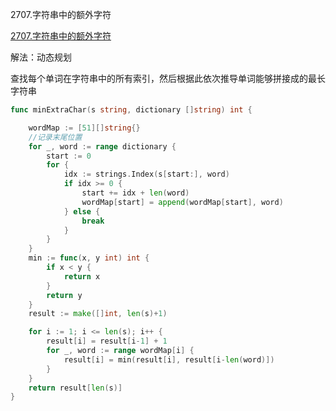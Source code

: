 2707.字符串中的额外字符

[2707.字符串中的额外字符](https://leetcode.cn/problems/extra-characters-in-a-string/)



解法：动态规划



查找每个单词在字符串中的所有索引，然后根据此依次推导单词能够拼接成的最长字符串

```go
func minExtraChar(s string, dictionary []string) int {

	wordMap := [51][]string{}
	//记录末尾位置
	for _, word := range dictionary {
		start := 0
		for {
			idx := strings.Index(s[start:], word)
			if idx >= 0 {
				start += idx + len(word)
				wordMap[start] = append(wordMap[start], word)
			} else {
				break
			}
		}
	}
	min := func(x, y int) int {
		if x < y {
			return x
		}
		return y
	}
	result := make([]int, len(s)+1)

	for i := 1; i <= len(s); i++ {
		result[i] = result[i-1] + 1
		for _, word := range wordMap[i] {
			result[i] = min(result[i], result[i-len(word)])
		}
	}
	return result[len(s)]
}
```



